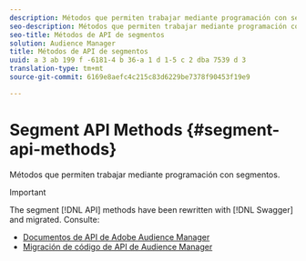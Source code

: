 ```yaml
---
description: Métodos que permiten trabajar mediante programación con segmentos.
seo-description: Métodos que permiten trabajar mediante programación con segmentos.
seo-title: Métodos de API de segmentos
solution: Audience Manager
title: Métodos de API de segmentos
uuid: a 3 ab 199 f -6181-4 b 36-a 1 d 1-5 c 2 dba 7539 d 3
translation-type: tm+mt
source-git-commit: 6169e8aefc4c215c83d6229be7378f90453f19e9

---
```



# Segment API Methods {#segment-api-methods}

Métodos que permiten trabajar mediante programación con segmentos.

>[!IMPORTANT]
>
>The segment [!DNL API] methods have been rewritten with [!DNL Swagger] and migrated. Consulte:
>
>* [Documentos de API de Adobe Audience Manager](https://bank.demdex.com/portal/swagger/index.html)
>* [Migración de código de API de Audience Manager](../../api/api-swagger-migration.md)